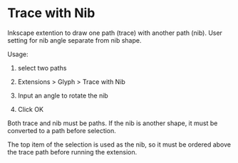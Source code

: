 # Trace with Nib

Inkscape extention to draw one path (trace) with another path (nib). User setting for nib angle separate from nib shape.

Usage:

1. select two paths

2. Extensions > Glyph > Trace with Nib

3. Input an angle to rotate the nib

4. Click OK

Both trace and nib must be paths. If the nib is another shape, it must be converted to a path before selection.

The top item of the selection is used as the nib, so it must be ordered above the trace path before running the extension.
